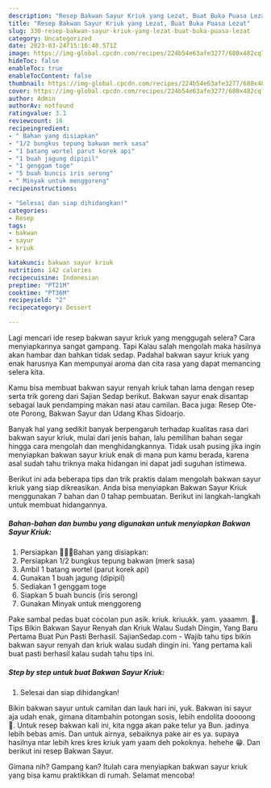 ```yaml
---
description: "Resep Bakwan Sayur Kriuk yang Lezat, Buat Buka Puasa Lezat"
title: "Resep Bakwan Sayur Kriuk yang Lezat, Buat Buka Puasa Lezat"
slug: 330-resep-bakwan-sayur-kriuk-yang-lezat-buat-buka-puasa-lezat
category: Uncategorized
date: 2023-03-24T15:16:40.571Z
image: https://img-global.cpcdn.com/recipes/224b54e63afe3277/680x482cq70/bakwan-sayur-kriuk-foto-resep-utama.jpg
hideToc: false
enableToc: true
enableTocContent: false
thumbnail: https://img-global.cpcdn.com/recipes/224b54e63afe3277/680x482cq70/bakwan-sayur-kriuk-foto-resep-utama.jpg
cover: https://img-global.cpcdn.com/recipes/224b54e63afe3277/680x482cq70/bakwan-sayur-kriuk-foto-resep-utama.jpg
author: Admin
authorAv: notfound
ratingvalue: 3.1
reviewcount: 16
recipeingredient:
- " Bahan yang disiapkan"
- "1/2 bungkus tepung bakwan merk sasa"
- "1 batang wortel parut korek api"
- "1 buah jagung dipipil"
- "1 genggam toge"
- "5 buah buncis iris serong"
- " Minyak untuk menggoreng"
recipeinstructions:

- "Selesai dan siap dihidangkan!"
categories:
- Resep
tags:
- bakwan
- sayur
- kriuk

katakunci: bakwan sayur kriuk 
nutrition: 142 calories
recipecuisine: Indonesian
preptime: "PT21M"
cooktime: "PT36M"
recipeyield: "2"
recipecategory: Dessert

---
```



Lagi mencari ide resep bakwan sayur kriuk yang menggugah selera? Cara menyiapkannya sangat gampang. Tapi Kalau salah mengolah maka hasilnya akan hambar dan bahkan tidak sedap. Padahal bakwan sayur kriuk yang enak harusnya Kan mempunyai aroma dan cita rasa yang dapat memancing selera kita.


Kamu bisa membuat bakwan sayur renyah kriuk tahan lama dengan resep serta trik goreng dari Sajian Sedap berikut. Bakwan sayur enak disantap sebagai lauk pendamping makan nasi atau camilan. Baca juga: Resep Ote-ote Porong, Bakwan Sayur dan Udang Khas Sidoarjo.

Banyak hal yang sedikit banyak berpengaruh terhadap kualitas rasa dari bakwan sayur kriuk, mulai dari jenis bahan, lalu pemilihan bahan segar hingga cara mengolah dan menghidangkannya. Tidak usah pusing jika ingin menyiapkan bakwan sayur kriuk enak di mana pun kamu berada, karena asal sudah tahu triknya maka hidangan ini dapat jadi suguhan istimewa.


Berikut ini ada beberapa tips dan trik praktis dalam mengolah bakwan sayur kriuk yang siap dikreasikan. Anda bisa menyiapkan Bakwan Sayur Kriuk menggunakan 7 bahan dan 0 tahap pembuatan. Berikut ini langkah-langkah untuk membuat hidangannya.

<!--inarticleads1-->

##### Bahan-bahan dan bumbu yang digunakan untuk menyiapkan Bakwan Sayur Kriuk:

1. Persiapkan  👩🏻‍🍳Bahan yang disiapkan:
1. Persiapkan 1/2 bungkus tepung bakwan (merk sasa)
1. Ambil 1 batang wortel (parut korek api)
1. Gunakan 1 buah jagung (dipipil)
1. Sediakan 1 genggam toge
1. Siapkan 5 buah buncis (iris serong)
1. Gunakan  Minyak untuk menggoreng


Pake sambal pedas buat cocolan pun asik. kriuk. kriuukk. yam. yaaamm. 🤤. Tips Bikin Bakwan Sayur Renyah dan Kriuk Walau Sudah Dingin, Yang Baru Pertama Buat Pun Pasti Berhasil. SajianSedap.com - Wajib tahu tips bikin bakwan sayur renyah dan kriuk walau sudah dingin ini. Yang pertama kali buat pasti berhasil kalau sudah tahu tips ini. 

<!--inarticleads2-->

##### Step by step untuk buat Bakwan Sayur Kriuk:


1. Selesai dan siap dihidangkan!

Bikin bakwan sayur untuk camilan dan lauk hari ini, yuk. Bakwan isi sayur aja udah enak, gimana ditambahin potongan sosis, lebih endolita doooong 🤤. Untuk resep bakwan kali ini, kita ngga akan pake telur ya Bun. jadinya lebih bebas amis. Dan untuk airnya, sebaiknya pake air es ya. supaya hasilnya ntar lebih kres kres kriuk yam yaam deh pokoknya. hehehe 😁. Dan berikut ini resep Bakwan Sayur. 

Gimana nih? Gampang kan? Itulah cara menyiapkan bakwan sayur kriuk yang bisa kamu praktikkan di rumah. Selamat mencoba!
